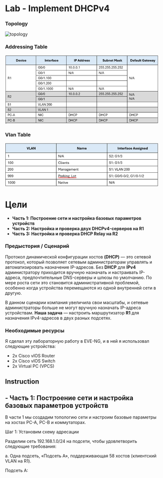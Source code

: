 <style>
    r { color: Red }
    o { color: Orange }
    g { color: Green }
    b { color: Blue }
</style>


# Lab - Implement DHCPv4

### Topology

![topology](topology_stp.png)

### Addressing Table

![address_table](lab_05_addressing.png)


### Vlan Table

![vlan_table](lab_05_vlans.png)

# Цели

+ **Часть 1: Построение сети и настройка базовых параметров устройств**
+ **Часть 2: Настройка и проверка двух DHCPv4-серверов на R1**
+ **Часть 3: Настройка и проверка DHCP Relay на R2**

### **Предыстория / Сценарий**

Протокол динамической конфигурации хостов **(DHCP)** — это сетевой протокол, который позволяет сетевым администраторам управлять и автоматизировать назначение IP-адресов. Без **DHCP** для **IPv4** администратору приходится вручную назначать и настраивать IP-адреса, предпочтительные DNS-серверы и шлюзы по умолчанию. По мере роста сети это становится административной проблемой, особенно когда устройства перемещаются из одной внутренней сети в другую.

В данном сценарии компания увеличила свои масштабы, и сетевые администраторы больше не могут вручную назначать IP-адреса устройствам. **Наша задача** — настроить маршрутизатор **R1** для назначения IPv4-адресов в двух разных подсетях.

### Необходимые ресурсы

Я сделал эту лабораторную работу в EVE-NG, и в ней я использовал следующие устройства:

+ 2x Cisco vIOS Router
+ 2x Cisco vIOS Switch
+ 2x Virtual PC (VPCS)

## Instruction

## - **Часть 1: Построение сети и настройка базовых параметров устройств**

В части 1 мы создадим топологию сети и настроим базовые параметры на хостах PC-A, PC-B и коммутаторах.

Шаг 1: Установим схему адресации

Разделим сеть 192.168.1.0/24 на подсети, чтобы удовлетворить следующие требования:

a. Одна подсеть, «Подсеть A», поддерживающая 58 хостов (клиентский VLAN на R1).

Подсеть A:


